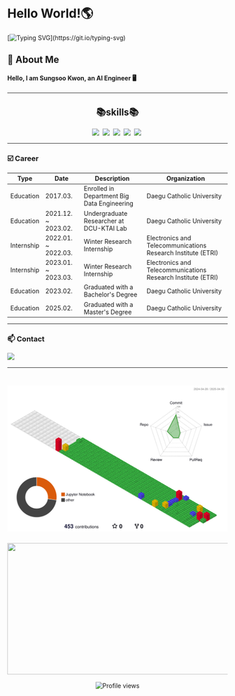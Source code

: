 # Hello World!🌎
[![Typing SVG](https://readme-typing-svg.herokuapp.com?font=Fira+Code&pause=1000&width=435&height=60&lines=I+am+a+passionate+AI+engineer.;Welcome+to+my+GitHub!)](https://git.io/typing-svg)

## 🚀 About Me
#### Hello, I am Sungsoo Kwon, an AI Engineer 🖥️


---

<div align="center">


<h2>📚skills📚</h2>
</div>
<p align="center">
  <img src="https://img.shields.io/badge/Python-3766AB?style=flat-square&logo=Python&logoColor=white"/></a>&nbsp
  <img src="https://img.shields.io/badge/TensorFlow-FF6F00?style=flat-square&logo=TensorFlow&logoColor=white"/></a>&nbsp
  <img src="https://img.shields.io/badge/Keras-D00000?style=flat-square&logo=Keras&logoColor=white"/></a>&nbsp
  <img src="https://img.shields.io/badge/Pytorch-%23EE4C2C?style=flat-square&logo=Pytorch&logoColor=white"/></a>&nbsp
  <img src="https://img.shields.io/badge/Hugging%20Face-%23FFD21E?style=flat-square&logo=HuggingFace&logoColor=white"/></a>&nbsp
  
</p>

---

  <h3>☑️ Career</h3>
  </p>

  | Type    |Date | Description                                    |  Organization                         |
  | ---------- |---------- | ---------------------------------------------- | ---------------------------------------------- |
  | Education |2017.03. | Enrolled in Department Big Data Engineering         | Daegu Catholic University |
  | Education |2021.12. ~ 2023.02. | Undergraduate Researcher at DCU-KTAI Lab  | Daegu Catholic University |
  | Internship |2022.01. ~ 2022.03. | Winter Research Internship | Electronics and Telecommunications Research Institute (ETRI) |
  | Internship |2023.01. ~ 2023.03. | Winter Research Internship | Electronics and Telecommunications Research Institute (ETRI) |
  | Education |2023.02. | Graduated with a Bachelor's Degree | Daegu Catholic University |
  | Education |2025.02. | Graduated with a Master's Degree | Daegu Catholic University |



---
<h3 align="left"> 📫 Contact  </h3>
<p align="left">
  <a href="mailto:thesng.k@gmail.com"><img src="https://img.shields.io/badge/mail-d14836?style=flat-square&logo=Gmail&logoColor=white&link=ksu980406@naver.com"/></a>
</p>

---
# ![](./profile-3d-contrib/profile-gitblock.svg)

<p align="center">
<a href="https://www.solve-nyang.com"><img src="https://api.solve-nyang.com/compose/ksu0406" width="600" height="300"/></a>
<div align="center">

<div align="center">
  <img src="https://komarev.com/ghpvc/?username=SungsooKwon&label=Profile%20views&color=0e75b6&style=flat" alt="Profile views" />
</div>




